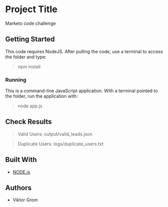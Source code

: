 # Project Title

Marketo code challenge

## Getting Started

This code requires NodeJS. After pulling the code, use a terminal to access the folder and type:

> npm install

### Running

This is a command-line JavaScript application. With a terminal pointed to the folder, run the application with:

> node app.js

## Check Results

>  Valid Users:  output/valid_leads.json

>  Duplicate Users: logs/duplicate_users.txt

## Built With

* [NODE.js](https://nodejs.org/en/) 

## Authors

*  Viktor Grom
